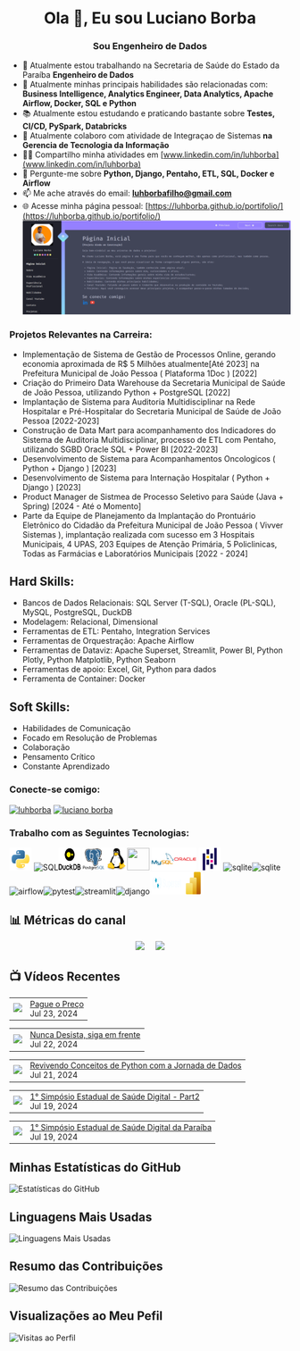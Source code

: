 <h1 align="center">Ola 👋, Eu sou Luciano Borba</h1>
<h3 align="center">Sou Engenheiro de Dados</h3>

- 🔭 Atualmente estou trabalhando na Secretaria de Saúde do Estado da Paraíba **Engenheiro de Dados**
- 🌱 Atualmente minhas principais habilidades são relacionadas com: **Business Intelligence, Analytics Engineer, Data Analytics, Apache Airflow, Docker, SQL e Python**
- 📚 Atualmente estou estudando e praticando bastante sobre  **Testes, CI/CD, PySpark, Databricks**
- 👯 Atualmente colaboro com atividade de Integraçao de Sistemas **na Gerencia de Tecnologia da Informação**
- 👨‍💻 Compartilho minha atividades em [www.linkedin.com/in/luhborba](www.linkedin.com/in/luhborba)
- 💬 Pergunte-me sobre **Python, Django, Pentaho, ETL, SQL, Docker e Airflow**
- 📫 Me ache através do email: **luhborbafilho@gmail.com**
- 🌐	Acesse minha página pessoal: [https://luhborba.github.io/portifolio/](https://luhborba.github.io/portifolio/)
![Imagem Portifolio](/assets/portifolio.png)

<h3 align="left">Projetos Relevantes na Carreira:</h3>

  -  Implementação de Sistema de Gestão de Processos Online, gerando economia aproximada de R$ 5 Milhões atualmente[Até 2023] na Prefeitura Municipal de João Pessoa ( Plataforma 1Doc ) [2022] 
  -  Criação do Primeiro Data Warehouse da Secretaria Municipal de Saúde de João Pessoa, utilizando Python + PostgreSQL [2022] 
  -  Implantação de Sistema para Auditoria Multidisciplinar na Rede Hospitalar e Pré-Hospitalar do Secretaria Municipal de Saúde de João Pessoa [2022-2023]
  -  Construção de Data Mart para acompanhamento dos Indicadores do Sistema de Auditoria Multidisciplinar, processo de ETL com Pentaho, utilizando SGBD Oracle SQL + Power BI [2022-2023]
  -  Desenvolvimento de Sistema para Acompanhamentos Oncologicos ( Python + Django ) [2023]
  -  Desenvolvimento de Sistema para Internação Hospitalar ( Python + Django ) [2023]
  -  Product Manager de Sistmea de Processo Seletivo para Saúde (Java + Spring) [2024 - Até o Momento]
  -  Parte da Equipe de Planejamento da Implantação do Prontuário Eletrônico do Cidadão da Prefeitura Municipal de João Pessoa ( Vivver Sistemas ), implantação realizada com sucesso em 3 Hospitais Municipais, 4 UPAS, 203 Equipes de Atenção Primária, 5 Policlinicas, Todas as Farmácias e Laboratórios Municipais [2022 - 2024]

## Hard Skills:
- Bancos de Dados Relacionais: SQL Server (T-SQL), Oracle (PL-SQL), MySQL, PostgreSQL, DuckDB
- Modelagem: Relacional, Dimensional
- Ferramentas de ETL: Pentaho, Integration Services
- Ferramentas de Orquestração: Apache Airflow
- Ferramentas de Dataviz: Apache Superset, Streamlit, Power BI, Python Plotly, Python Matplotlib, Python Seaborn
- Ferramentas de apoio: Excel, Git, Python para dados
- Ferramenta de Container: Docker

## Soft Skills:
- Habilidades de Comunicação
- Focado em Resolução de Problemas
- Colaboração
- Pensamento Crítico
- Constante Aprendizado


<h3 align="left">Conecte-se comigo:</h3>
<p align="left">
<a href="https://linkedin.com/in/luhborba" target="blank"><img align="center" src="https://raw.githubusercontent.com/rahuldkjain/github-profile-readme-generator/master/src/images/icons/Social/linked-in-alt.svg" alt="luhborba" height="30" width="40" /></a>
<a href="https://www.youtube.com/@luhborba" target="blank"><img align="center" src="https://raw.githubusercontent.com/rahuldkjain/github-profile-readme-generator/master/src/images/icons/Social/youtube.svg" alt="luciano borba" height="30" width="40" /></a>
</p>

<h3 align="left">Trabalho com as Seguintes Tecnologias: </h3>
<p align="left"> <!-- Python--><img src="https://raw.githubusercontent.com/devicons/devicon/master/icons/python/python-original.svg" alt="python" width="40" height="40"/><!-- SQL-->  <img src="https://cdn.jsdelivr.net/gh/devicons/devicon@latest/icons/azuresqldatabase/azuresqldatabase-original.svg"  alt="SQL" width="40" height="40"/><!--DuckDB--><img src="assets/duckdb.png" alt="streamlit" width="40" height="40"><!--Postgres--> <img src="https://raw.githubusercontent.com/devicons/devicon/master/icons/postgresql/postgresql-original-wordmark.svg" alt="postgresql" width="40" height="40"/><!--Linux--><img src="https://raw.githubusercontent.com/devicons/devicon/master/icons/linux/linux-original.svg" alt="linux" width="40" height="40"/><!--Docker--><img src="https://cdn.jsdelivr.net/gh/devicons/devicon@latest/icons/docker/docker-original.svg"  width="40" height="40"/><!-- MySQL-->         <img src="https://raw.githubusercontent.com/devicons/devicon/master/icons/mysql/mysql-original-wordmark.svg" alt="mysql" width="40" height="40"/><!-- Oracle--><img src="https://raw.githubusercontent.com/devicons/devicon/master/icons/oracle/oracle-original.svg" alt="oracle" width="40" height="40"/> <!--Pands--> <img src="https://raw.githubusercontent.com/devicons/devicon/2ae2a900d2f041da66e950e4d48052658d850630/icons/pandas/pandas-original.svg" alt="pandas" width="40" height="40"/> <!--SQLite-->  <img src="https://www.vectorlogo.zone/logos/sqlite/sqlite-icon.svg" alt="sqlite" width="40" height="40"/><!--SQLAlchemy--><img src="https://cdn.jsdelivr.net/gh/devicons/devicon@latest/icons/sqlalchemy/sqlalchemy-original.svg"  alt="sqlite" width="40" height="40"/><!--Airflow--><img src="https://cdn.jsdelivr.net/gh/devicons/devicon@latest/icons/apacheairflow/apacheairflow-original-wordmark.svg"   alt="airflow" width="40" height="40"/><!--Pytest--><img src="https://cdn.jsdelivr.net/gh/devicons/devicon@latest/icons/pytest/pytest-original-wordmark.svg" alt="pytest" width="40" height="40"/><!--Streamlit--><img src="https://cdn.jsdelivr.net/gh/devicons/devicon@latest/icons/streamlit/streamlit-original-wordmark.svg" alt="streamlit" width="60" height="40"/><!--Django--><img src="https://cdn.jsdelivr.net/gh/devicons/devicon@latest/icons/django/django-plain.svg" alt="django" width="40" height="40"/><!--Superset --><img src="assets/superset.png" alt="streamlit" width="60" height="40"><!--PowerBI--><img src="assets/pbi.png" alt="PBI" width="35" height="40"></p>

## 📊 Métricas do canal

<div style="display: flex; justify-content: center;">
  <div style="margin-right: 10px;">
    <a href="http://youtube.com/@luhborba?sub_confirmation=1">
      <img src="https://img.shields.io/youtube/channel/subscribers/UCN16u-GFjdNmVWlxBZvRqsQ" />
    </a>
  </div>
  <div style="margin-left: 10px;">
    <a href="http://youtube.com/@luhborba?sub_confirmation=1">
      <img src="https://img.shields.io/youtube/channel/views/UCN16u-GFjdNmVWlxBZvRqsQ" />
    </a>
  </div>
</div>

## 📺 Vídeos Recentes

<!-- YOUTUBE:START --><table><tr><td><a href="https://www.youtube.com/watch?v=t1-WEY-55SE"><img width="140px" src="https://i.ytimg.com/vi/t1-WEY-55SE/mqdefault.jpg"></a></td>
<td><a href="https://www.youtube.com/watch?v=t1-WEY-55SE">Pague o Preço</a><br/>Jul 23, 2024</td></tr></table>
<table><tr><td><a href="https://www.youtube.com/watch?v=iyX43o3hE88"><img width="140px" src="https://i.ytimg.com/vi/iyX43o3hE88/mqdefault.jpg"></a></td>
<td><a href="https://www.youtube.com/watch?v=iyX43o3hE88">Nunca Desista, siga em frente</a><br/>Jul 22, 2024</td></tr></table>
<table><tr><td><a href="https://www.youtube.com/watch?v=me7K49u4lR4"><img width="140px" src="https://i.ytimg.com/vi/me7K49u4lR4/mqdefault.jpg"></a></td>
<td><a href="https://www.youtube.com/watch?v=me7K49u4lR4">Revivendo Conceitos de Python com a Jornada de Dados</a><br/>Jul 21, 2024</td></tr></table>
<table><tr><td><a href="https://www.youtube.com/watch?v=bgRaD06tcFg"><img width="140px" src="https://i.ytimg.com/vi/bgRaD06tcFg/mqdefault.jpg"></a></td>
<td><a href="https://www.youtube.com/watch?v=bgRaD06tcFg">1° Simpósio Estadual de Saúde Digital - Part2</a><br/>Jul 19, 2024</td></tr></table>
<table><tr><td><a href="https://www.youtube.com/watch?v=7L5QaNxZNXM"><img width="140px" src="https://i.ytimg.com/vi/7L5QaNxZNXM/mqdefault.jpg"></a></td>
<td><a href="https://www.youtube.com/watch?v=7L5QaNxZNXM">1° Simpósio Estadual de Saúde Digital da Paraíba</a><br/>Jul 19, 2024</td></tr></table>
<!-- YOUTUBE:END -->

<div>
  
## Minhas Estatísticas do GitHub

![Estatísticas do GitHub](https://github-readme-stats.vercel.app/api?username=luhborba&show_icons=true&theme=shadow_blue)

## Linguagens Mais Usadas
![Linguagens Mais Usadas](https://github-readme-stats.vercel.app/api/top-langs/?username=luhborba&layout=compact&theme=shadow_blue)

## Resumo das Contribuições

![Resumo das Contribuições](https://github-readme-streak-stats.herokuapp.com/?user=luhborba&theme=shadow_blue)

## Visualizações ao Meu Pefil
![Visitas ao Perfil](https://komarev.com/ghpvc/?username=luhborba&color=blueviolet)

</div>

